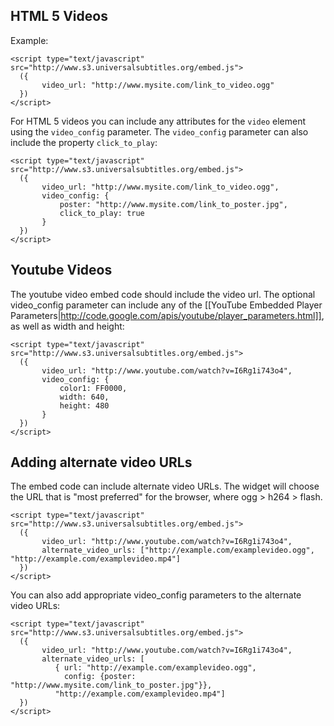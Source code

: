 ## HTML 5 Videos

Example:

    <script type="text/javascript" src="http://www.s3.universalsubtitles.org/embed.js">
      ({
           video_url: "http://www.mysite.com/link_to_video.ogg"
      })
    </script>

For HTML 5 videos you can include any attributes for the `video` element using the `video_config` parameter. The `video_config` parameter can also include the property `click_to_play`:

    <script type="text/javascript" src="http://www.s3.universalsubtitles.org/embed.js">
      ({
           video_url: "http://www.mysite.com/link_to_video.ogg",
           video_config: {
               poster: "http://www.mysite.com/link_to_poster.jpg",
               click_to_play: true
           }
      })
    </script>

## Youtube Videos

The youtube video embed code should include the video url. The optional video_config parameter can include any of the [[YouTube Embedded Player Parameters|http://code.google.com/apis/youtube/player_parameters.html]], as well as width and height:

    <script type="text/javascript" src="http://www.s3.universalsubtitles.org/embed.js">
      ({
           video_url: "http://www.youtube.com/watch?v=I6Rg1i743o4",
           video_config: {
               color1: FF0000,
               width: 640,
               height: 480
           }
      })
    </script>

## Adding alternate video URLs

The embed code can include alternate video URLs. The widget will choose the URL that is "most preferred" for the browser, where ogg > h264 > flash.

    <script type="text/javascript" src="http://www.s3.universalsubtitles.org/embed.js">
      ({
           video_url: "http://www.youtube.com/watch?v=I6Rg1i743o4",
           alternate_video_urls: ["http://example.com/examplevideo.ogg", "http://example.com/examplevideo.mp4"]
      })
    </script>

You can also add appropriate video_config parameters to the alternate video URLs:

    <script type="text/javascript" src="http://www.s3.universalsubtitles.org/embed.js">
      ({
           video_url: "http://www.youtube.com/watch?v=I6Rg1i743o4",
           alternate_video_urls: [
              { url: "http://example.com/examplevideo.ogg", 
                config: {poster: "http://www.mysite.com/link_to_poster.jpg"}}, 
              "http://example.com/examplevideo.mp4"]
      })
    </script>

